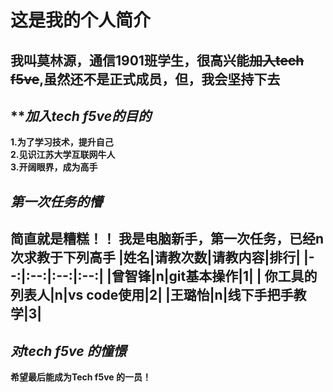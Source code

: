# 这是我的个人简介
**我叫莫林源，通信1901班学生，很高兴能~~加入tech f5ve~~,虽然还不是正式成员，但，我会坚持下去**
----
## *****加入tech f5ve的目的***   
**1.为了学习技术，提升自己**  
**2.见识江苏大学互联网牛人**  
**3.开阔眼界，成为高手**  
## ***第一次任务的懵***   
**简直就是糟糕！！**
**我是电脑新手，第一次任务，已经n次求教于下列高手** 
|姓名|请教次数|请教内容|排行|
|--:|:--:|:--:|:--:|
|曾智锋|n|git基本操作|1|
| 你工具的列表人|n|vs code使用|2|
|王璐怡|n|线下手把手教学|3|
-----------
 
## ***对tech f5ve 的憧憬***   
**希望最后能成为Tech f5ve 的一员！**

  
   
  



